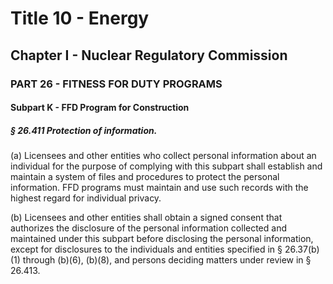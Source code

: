 
# Title 10 - Energy
## Chapter I - Nuclear Regulatory Commission
### PART 26 - FITNESS FOR DUTY PROGRAMS
#### Subpart K - FFD Program for Construction
##### § 26.411 Protection of information.

(a) Licensees and other entities who collect personal information about an individual for the purpose of complying with this subpart shall establish and maintain a system of files and procedures to protect the personal information. FFD programs must maintain and use such records with the highest regard for individual privacy.

(b) Licensees and other entities shall obtain a signed consent that authorizes the disclosure of the personal information collected and maintained under this subpart before disclosing the personal information, except for disclosures to the individuals and entities specified in § 26.37(b)(1) through (b)(6), (b)(8), and persons deciding matters under review in § 26.413.
